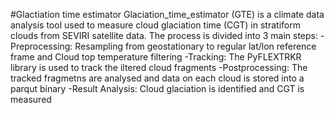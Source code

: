 #Glactiation time estimator
Glaciation_time_estimator (GTE) is a climate data analysis tool used to measure cloud glaciation time (CGT) in stratiform clouds from SEVIRI satellite data. The process is divided into 3 main steps:
-Preprocessing: Resampling from geostationary to regular lat/lon reference frame and Cloud top temperature filtering
-Tracking: The PyFLEXTRKR library is used to track the iltered cloud fragments
-Postprocessing: The tracked fragmetns are analysed and data on each cloud is stored into a parqut binary
-Result Analysis: Cloud glaciation is identified and CGT is measured
